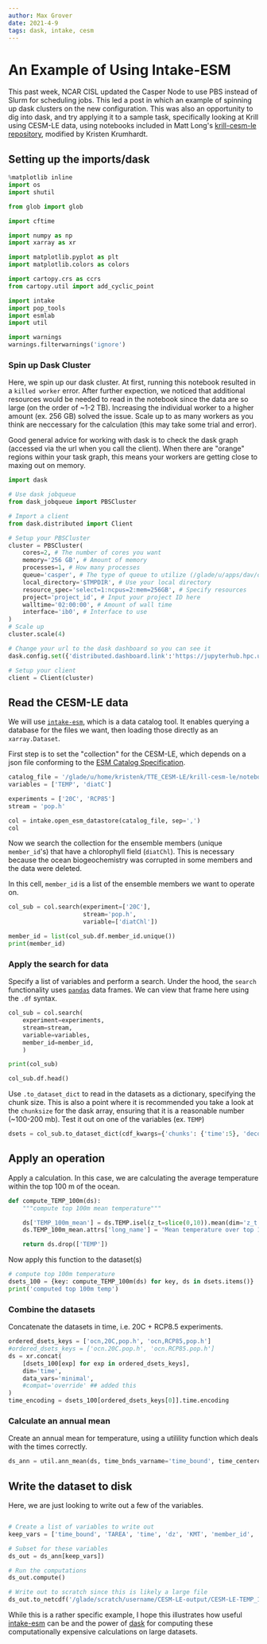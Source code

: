 ```yaml
---
author: Max Grover
date: 2021-4-9
tags: dask, intake, cesm
---
```


# An Example of Using Intake-ESM

This past week, NCAR CISL updated the Casper Node to use PBS instead of Slurm for scheduling jobs. This led a post in which an example of spinning up dask clusters on the new configuration. This was also an opportunity to dig into dask, and try applying it to a sample task, specifically looking at Krill using CESM-LE data, using notebooks included in Matt Long's [krill-cesm-le repository](https://github.com/matt-long/krill-cesm-le), modified by Kristen Krumhardt.

## Setting up the imports/dask

```python
%matplotlib inline
import os
import shutil

from glob import glob

import cftime

import numpy as np
import xarray as xr

import matplotlib.pyplot as plt
import matplotlib.colors as colors

import cartopy.crs as ccrs
from cartopy.util import add_cyclic_point

import intake
import pop_tools
import esmlab
import util

import warnings
warnings.filterwarnings('ignore')
```

### Spin up Dask Cluster

Here, we spin up our dask cluster. At first, running this notebook resulted in a `killed worker` error. After further expection, we noticed that additional resources would be needed to read in the notebook since the data are so large (on the order of ~1-2 TB). Increasing the individual worker to a higher amount (ex. 256 GB) solved the issue. Scale up to as many workers as you think are neccessary for the calculation (this may take some trial and error).

Good general advice for working with dask is to check the dask graph (accessed via the url when you call the client). When there are "orange" regions within your task graph, this means your workers are getting close to maxing out on memory.

```python
import dask

# Use dask jobqueue
from dask_jobqueue import PBSCluster

# Import a client
from dask.distributed import Client

# Setup your PBSCluster
cluster = PBSCluster(
    cores=2, # The number of cores you want
    memory='256 GB', # Amount of memory
    processes=1, # How many processes
    queue='casper', # The type of queue to utilize (/glade/u/apps/dav/opt/usr/bin/execcasper)
    local_directory='$TMPDIR', # Use your local directory
    resource_spec='select=1:ncpus=2:mem=256GB', # Specify resources
    project='project_id', # Input your project ID here
    walltime='02:00:00', # Amount of wall time
    interface='ib0', # Interface to use
)
# Scale up
cluster.scale(4)

# Change your url to the dask dashboard so you can see it
dask.config.set({'distributed.dashboard.link':'https://jupyterhub.hpc.ucar.edu/stable/user/{USER}/proxy/{port}/status'})

# Setup your client
client = Client(cluster)
```

## Read the CESM-LE data

We will use [`intake-esm`](https://intake-esm.readthedocs.io/en/latest/), which is a data catalog tool.
It enables querying a database for the files we want, then loading those directly as an `xarray.Dataset`.

First step is to set the "collection" for the CESM-LE, which depends on a json file conforming to the [ESM Catalog Specification](https://github.com/NCAR/esm-collection-spec).

```python
catalog_file = '/glade/u/home/kristenk/TTE_CESM-LE/krill-cesm-le/notebooks/data/glade-cesm1-le.json'
variables = ['TEMP', 'diatC']

experiments = ['20C', 'RCP85']
stream = 'pop.h'

col = intake.open_esm_datastore(catalog_file, sep=',')
col
```

Now we search the collection for the ensemble members (unique `member_id`'s) that have a chlorophyll field (`diatChl`). This is necessary because the ocean biogeochemistry was corrupted in some members and the data were deleted.

In this cell, `member_id` is a list of the ensemble members we want to operate on.

```python
col_sub = col.search(experiment=['20C'],
                     stream='pop.h',
                     variable=['diatChl'])

member_id = list(col_sub.df.member_id.unique())
print(member_id)
```

### Apply the search for data

Specify a list of variables and perform a search. Under the hood, the `search` functionality uses [`pandas`](https://pandas.pydata.org/) data frames. We can view that frame here using the `.df` syntax.

```python
col_sub = col.search(
    experiment=experiments,
    stream=stream,
    variable=variables,
    member_id=member_id,
    )

print(col_sub)

col_sub.df.head()
```

Use `.to_dataset_dict` to read in the datasets as a dictionary, specifying the chunk size. This is also a point where it is recommended you take a look at the `chunksize` for the dask array, ensuring that it is a reasonable number (~100-200 mb). Test it out on one of the variables (ex. `TEMP`)

```python
dsets = col_sub.to_dataset_dict(cdf_kwargs={'chunks': {'time':5}, 'decode_times': False})
```

## Apply an operation

Apply a calculation. In this case, we are calculating the average temperature within the top 100 m of the ocean.

```python
def compute_TEMP_100m(ds):
    """compute top 100m mean temperature"""

    ds['TEMP_100m_mean'] = ds.TEMP.isel(z_t=slice(0,10)).mean(dim='z_t')
    ds.TEMP_100m_mean.attrs['long_name'] = 'Mean temperature over top 100m'

    return ds.drop(['TEMP'])
```

Now apply this function to the dataset(s)

```python
# compute top 100m temperature
dsets_100 = {key: compute_TEMP_100m(ds) for key, ds in dsets.items()}
print('computed top 100m temp')
```

### Combine the datasets

Concatenate the datasets in time, i.e. 20C + RCP8.5 experiments.

```python
ordered_dsets_keys = ['ocn,20C,pop.h', 'ocn,RCP85,pop.h']
#ordered_dsets_keys = ['ocn.20C.pop.h', 'ocn.RCP85.pop.h']
ds = xr.concat(
    [dsets_100[exp] for exp in ordered_dsets_keys],
    dim='time',
    data_vars='minimal',
    #compat='override' ## added this
)
time_encoding = dsets_100[ordered_dsets_keys[0]].time.encoding
```

### Calculate an annual mean

Create an annual mean for temperature, using a utilility function which deals with the times correctly.

```python
ds_ann = util.ann_mean(ds, time_bnds_varname='time_bound', time_centered=True)
```

## Write the dataset to disk

Here, we are just looking to write out a few of the variables.

```python

# Create a list of variables to write out
keep_vars = ['time_bound', 'TAREA', 'time', 'dz', 'KMT', 'member_id', 'TLAT', 'TLONG', 'TEMP_100m_mean']

# Subset for these variables
ds_out = ds_ann[keep_vars])

# Run the computations
ds_out.compute()

# Write out to scratch since this is likely a large file
ds_out.to_netcdf('/glade/scratch/username/CESM-LE-output/CESM-LE-TEMP_100m_mean.nc')
```

While this is a rather specific example, I hope this illustrates how useful [intake-esm](https://github.com/intake/intake-esm) can be and the power of [dask](https://docs.dask.org/en/latest/) for computing these computationally expensive calculations on large datasets.
